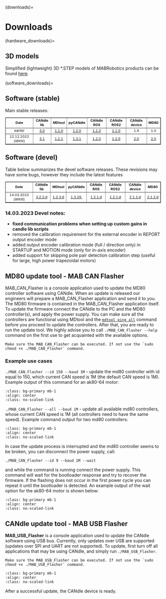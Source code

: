 (downloads)=
# Downloads

(hardware_downloads)=
## 3D models

Simplified (lightweight) 3D *.STEP models of MABRobotics products can be found [here](https://drive.google.com/drive/folders/1HMs3-LDdo9Fq8obLJfhrmhvfJQhLiTa4?usp=sharing).

(software_downloads)=
## Software (stable)

Main stable releases:

<table border="1" cellpadding="2" cellspacing="0"  class="gridlines sheet0" id="sheet0" style="float:center;text-align:center;font-size:11px ;width:100%">
	<tbody>
		<tr>
      <td> <b>Date</b></td>
			<td> <b>CANdle lib</b></td>
			<td> <b>MDtool</b></td>
      <td> <b>pyCANdle</b></td>
			<td> <b>CANdle ROS</b></td>
			<td> <b>CANdle ROS2</b></td>
      <td> <b>CANdle device</b></td>
      <td> <b>MD80</b></td>
		</tr>
		<tr>
			<td>earlier</td>
			<td><a href = https://github.com/mabrobotics/candle/releases/tag/v3.0 > 3.0 </a></td>
			<td><a href = https://github.com/mabrobotics/mdtool/releases/tag/v1.1 > 1.1.0 </a></td>
      <td><a href = https://pypi.org/project/pyCandleMAB/1.2.0/ >1.2.0</a></td>
			<td><a href = https://github.com/mabrobotics/candle_ros/releases/tag/v1.1 >1.1.0</a></td>
			<td><a href = https://github.com/mabrobotics/candle_ros2/releases/tag/v1.1>1.1.0</a></td>
			<td>1.4</td>
			<td>1.0</td>
		</tr>
    <tr>
			<td>12.12.2022 (latest)</td>
			<td><a href = https://github.com/mabrobotics/candle/releases/tag/v3.1_hotfix >3.1</a></td>
			<td><a href = https://github.com/mabrobotics/mdtool/releases/tag/v1.2.1 >1.2.1</a></td>
      <td><a href = https://pypi.org/project/pyCandleMAB/ >1.3.1</a></td>
			<td><a href = https://github.com/mabrobotics/candle_ros/releases/tag/v1.2 >1.2.0</a></td>
			<td><a href = https://github.com/mabrobotics/candle_ros2/releases/tag/v1.2 >1.2.0</a></td>
			<td><a href = https://drive.google.com/drive/folders/10wIX2uEaf42pkwGgW9fVAcGT7zrbptN9?usp=share_link >2.0</a></td>
			<td><a href = https://drive.google.com/drive/folders/10wIX2uEaf42pkwGgW9fVAcGT7zrbptN9?usp=share_link >2.0</a></td>
		</tr>
	</tbody>
</table>
<p></p>

## Software (devel)

Table below summarizes the devel software releases. These revisions may have some bugs, however they include the latest features


<table border="1" cellpadding="2" cellspacing="0"  class="gridlines sheet0" id="sheet0" style="float:center;text-align:center;font-size:11px ;width:100%">
	<tbody>
		<tr>
      <td> <b>Date</b></td>
			<td> <b>CANdle lib</b></td>
			<td> <b>MDtool</b></td>
      <td> <b>pyCANdle</b></td>
			<td> <b>CANdle ROS</b></td>
			<td> <b>CANdle ROS2</b></td>
      <td> <b>CANdle device</b></td>
      <td> <b>MD80</b></td>
		</tr>
    <tr>
			<td>14.03.2023 (latest)</td>
			<td><a href = https://github.com/mabrobotics/candle/tree/devel >3.2.2.d</a></td>
			<td><a href = https://drive.google.com/drive/folders/1bAZZKrBu9R3J_9sd9xww4XWaTdY5FyzK?usp=share_link >1.2.3.d</a></td>
      <td><a href = https://test.pypi.org/project/pyCandleMAB/ >1.3.29.</a></td>
			<td><a href = https://github.com/mabrobotics/candle_ros/tree/pre_release_1_2_1 >1.2.1.d</a></td>
			<td><a href = https://github.com/mabrobotics/candle_ros2/tree/pre_release_1_2_1 >1.2.1.d</a></td>
			<td><a href = https://drive.google.com/drive/folders/1kAkStBijoZBEln6f3KyjOSIYR7WeFRll?usp=share_link >2.1.1.d</a></td>
			<td><a href = https://drive.google.com/drive/folders/13bxca2xk1ZKk3wDXaCpl0JHR8IbdUOmP?usp=share_link >2.1.2.d</a></td>
		</tr>
	</tbody>
</table>
<p></p>

### 14.03.2023 Devel notes:
- **fixed communication problems when setting up custom gains in candle lib scripts**
- removed the calibration requirement for the external encoder in REPORT output encoder mode 
- added output encoder calibration mode (full / direction only) in STARTUP and MOTION mode (only for in-axis encoder)
- added support for skipping pole pair detection calibration step (useful for large, high power trapezoidal motors)

## MD80 update tool - MAB CAN Flasher 

MAB_CAN_Flasher is a console application used to update the MD80 controller software using CANdle. When an update is released our engineers will prepare a MAB_CAN_Flasher application and send it to you. The MD80 firmware is contained in the MAB_CAN_Flasher application itself. To update the firmware connect the CANdle to the PC and the MD80 controller(s), and apply the power supply. You can make sure all the controllers are functional using MDtool and the [`mdtool ping all`](mdtool_ping) command before you proceed to update the controllers. After that, you are ready to run the update tool. We highly advise you to call `./MAB_CAN_Flasher --help` command on the first use to get acquainted with the available options.

```{note}
Make sure the MAB_CAN_Flasher can be executed. If not use the `sudo chmod +x ./MAB_CAN_Flasher` command.
```

### Example use cases 
`./MAB_CAN_Flasher --id 150 --baud 1M` - update the md80 controller with id equal to 150, which current CAN speed is 1M (the default CAN speed is 1M). Example output of this command for an ak80-64 motor:

```{figure} images/flashing1.png
:class: bg-primary mb-1
:align: center
:class: no-scaled-link
```
`./MAB_CAN_Flasher --all --baud 1M` - update all available md80 controllers, whose current CAN speed is 1M (all controllers need to have the same speed). Example command output for two md80 controllers:

```{figure} images/flashing2.png
:class: bg-primary mb-1
:align: center
:class: no-scaled-link
```

In case the update process is interrupted and the md80 controller seems to be broken, you can disconnect the power supply, call:
```
./MAB_CAN_Flasher --id 9 --baud 1M --wait 
```
and while the command is running connect the power supply. This command will wait for the bootloader response and try to recover the firmware. If the flashing does not occur in the first power cycle you can repeat it until the bootloader is detected. An example output of the wait option for the ak80-64 motor is shown below:

```{figure} images/flashing3_wait.png
:class: bg-primary mb-1
:align: center
:class: no-scaled-link
```

## CANdle update tool - MAB USB Flasher

**MAB_USB_Flasher** is a console application used to update the CANdle software using USB bus. Currently, only updates over USB are supported (updates over SPI and UART are not supported). To update, first turn off all applications that may be using CANdle, and simply run `./MAB_USB_Flasher`.

```{note}
Make sure the MAB_USB_Flasher can be executed. If not use the `sudo chmod +x ./MAB_USB_Flasher` command.
```

```{figure} images/mab_usb_flasher.png
:class: bg-primary mb-1
:align: center
:class: no-scaled-link
```

After a successful update, the CANdle device is ready. 



